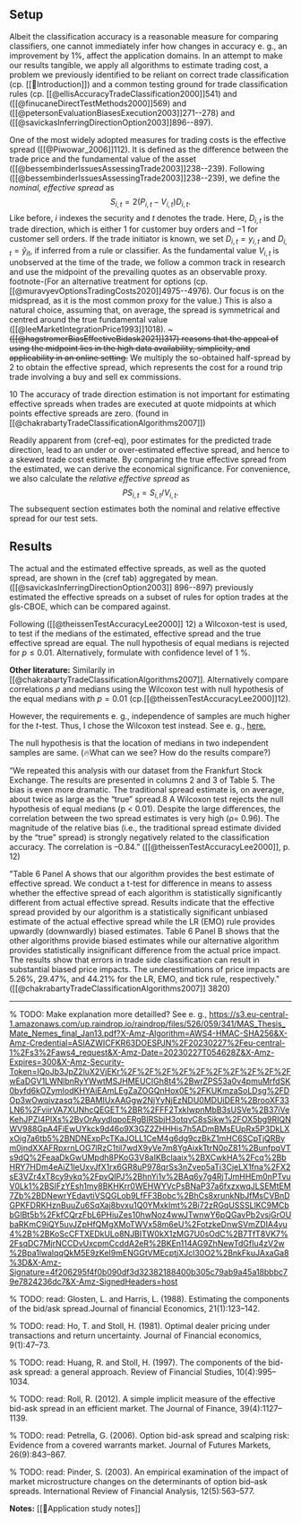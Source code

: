 ## Setup
Albeit the classification accuracy is a reasonable measure for comparing classifiers, one cannot immediately infer how changes in accuracy e. g., an improvement by $1{}\%$, affect the application domains. In an attempt to make our results tangible, we apply all algorithms to estimate trading cost, a problem we previously identified to be reliant on correct trade classification (cp. [[👶Introduction]]) and a common testing ground for trade classification rules (cp. [[@ellisAccuracyTradeClassification2000]]541) and ([[@finucaneDirectTestMethods2000]]569)  and ([[@petersonEvaluationBiasesExecution2003]]271--278) and ([[@savickasInferringDirectionOption2003]]896--897).

One of the most widely adopted measures for trading costs is the effective spread ([[@Piwowar_2006]]112). It is defined as the difference between the trade price and the fundamental value of the asset ([[@bessembinderIssuesAssessingTrade2003]]238--239).  Following ([[@bessembinderIssuesAssessingTrade2003]]238--239), we define the *nominal, effective spread* as 
$$
S_{i,t} = 2 (P_{i,t} - V_{i,t}) D_{i,t}.
$$
Like before, $i$ indexes the security and $t$ denotes the trade. Here, $D_{i,t}$ is the trade direction, which is either $1$ for customer buy orders and $-1$ for customer sell orders. If the trade initiator is known, we set $D_{i,t} = y_{i,t}$ and $D_{i,t}=\hat{y}_{it}$, if inferred from a rule or classifier. As the fundamental value $V_{i,t}$ is unobserved at the time of the trade, we follow a common track in research and use the midpoint of the prevailing quotes as an observable proxy. footnote-(For an alternative treatment for options (cp.[[@muravyevOptionsTradingCosts2020]]4975--4976). Our focus is on the midspread, as it is the most common proxy for the value.) This is also a natural choice, assuming that, on average, the spread is symmetrical and centred around the true fundamental value ([[@leeMarketIntegrationPrice1993]]1018). ~~~([[@hagstromerBiasEffectiveBidask2021]]317) reasons that the appeal of using the midpoint lies in the high data availability, simplicity, and applicability in an online setting.~~ We multiply the so-obtained half-spread by $2$ to obtain the effective spread, which represents the cost for a round trip trade involving a buy and sell ex commissions.

10 The accuracy of trade direction estimation is not important for estimating effective spreads when trades are executed at quote midpoints at which points effective spreads are zero. (found in [[@chakrabartyTradeClassificationAlgorithms2007]])


Readily apparent from (cref-eq), poor estimates for the predicted trade direction, lead to an under or over-estimated effective spread, and hence to a skewed trade cost estimate. By comparing the true effective spread from the estimated, we can derive the economical significance. For convenience, we also calculate the *relative effective spread* as 
$$
{PS}_{i,t} = S_{i,t} / V_{i,t}.
$$
The subsequent section estimates both the nominal and relative effective spread for our test sets.

## Results
The actual and the estimated effective spreads, as well as the quoted spread, are shown in the (cref tab) aggregated by mean.  ([[@savickasInferringDirectionOption2003]] 896--897) previously estimated the effective spreads on a subset of rules for option trades at the gls-CBOE, which can be compared against.

Following ([[@theissenTestAccuracyLee2000]] 12) a Wilcoxon-test is used, to test if the medians of the estimated, effective spread and the true effective spread are equal. The null hypothesis of equal medians is rejected for $p\leq0.01$. Alternatively, formulate with confidence level of 1 %.

**Other literature:**
Similarily in [[@chakrabartyTradeClassificationAlgorithms2007]]. Alternatively compare correlations $\rho$ and medians using the Wilcoxon test with null hypothesis of the equal medians with $p=0.01$ (cp.[[@theissenTestAccuracyLee2000]]12).

However, the requirements e. g., independence of samples are much higher for the $t$-test. Thus, I chose the Wilcoxon test instead. See e. g., [here.](https://www.methodenberatung.uzh.ch/de/datenanalyse_spss/unterschiede/zentral/wilkoxon.html#:~:text=Stichproben%20verschieden%20sind.-,Der%20Wilcoxon%2DTest%20wird%20verwendet%2C%20wenn%20die%20Voraussetzungen%20f%C3%BCr%20einen,anderen%20Stichprobe%20sich%20gegenseitig%20beeinflussen.)

The null hypothesis is that the location of medians in two independent samples are same.
(🔥What can we see? How do the results compare?)

“We repeated this analysis with our dataset from the Frankfurt Stock Exchange. The results are presented in columns 2 and 3 of Table 5. The bias is even more dramatic. The traditional spread estimate is, on average, about twice as large as the “true” spread.8 A Wilcoxon test rejects the null hypothesis of equal medians (p < 0.01). Despite the large differences, the correlation between the two spread estimates is very high (ρ= 0.96). The magnitude of the relative bias (i.e., the traditional spread estimate divided by the “true” spread) is strongly negatively related to the classification accuracy. The correlation is –0.84.” ([[@theissenTestAccuracyLee2000]], p. 12)

"Table 6 Panel A shows that our algorithm provides the best estimate of effective spread. We conduct a t-test for difference in means to assess whether the effective spread of each algorithm is statistically significantly different from actual effective spread. Results indicate that the effective spread provided by our algorithm is a statistically significant unbiased estimate of the actual effective spread while the LR (EMO) rule provides upwardly (downwardly) biased estimates. Table 6 Panel B shows that the other algorithms provide biased estimates while our alternative algorithm provides statistically insignificant difference from the actual price impact. The results show that errors in trade side classification can result in substantial biased price impacts. The underestimations of price impacts are 5.26%, 29.47%, and 44.21% for the LR, EMO, and tick rule, respectively." ([[@chakrabartyTradeClassificationAlgorithms2007]] 3820)

---
% TODO: Make explanation more detailled? See e. g., https://s3.eu-central-1.amazonaws.com/up.raindrop.io/raindrop/files/526/059/341/MAS_Thesis_Mate_Nemes_final_Jan13.pdf?X-Amz-Algorithm=AWS4-HMAC-SHA256&X-Amz-Credential=ASIAZWICFKR63DOESPJN%2F20230227%2Feu-central-1%2Fs3%2Faws4_request&X-Amz-Date=20230227T054628Z&X-Amz-Expires=300&X-Amz-Security-Token=IQoJb3JpZ2luX2VjEKr%2F%2F%2F%2F%2F%2F%2F%2F%2F%2FwEaDGV1LWNlbnRyYWwtMSJHMEUCIGh8t4%2BwrZPS53a0v4pmuMrfdSK0byfd6kOZymIodKHYAiEAmLEgZaZOGQnHox0E%2FKUKmzaSoLDsg%2FDOp3wOwqivzasq%2BAMIUxAAGgw2NjYyNjEzNDU0MDUiDER%2BrooXF33LN6%2FviirVA7XUNhcQEGET%2BR%2FFF2TxkIwpnMbB3sUSVe%2B37iVeKehJPZI4PlXs%2BvOrAyydlqpoERgBIRSbjH3otqvC8sSikw%2FOX5bg9RIQNWV988GpA4FiEwUYkck9d46o9X3GZ2ZHHHis7h5ADmBMsEUpRx5P3DkLXxOig7a6tb5%2BNDNExpPcTKaJOLL1CeM4g6dg9czBkZ1mHC6SCpTjQRBym0jndXXAFRpxrnLOG7lRzC1til7wdX9yVe7m8YgAixkTtrN0oZ81%2BunfpqVTs9dQ%2FeaaDkGwUMpdh8PKoG3V8aIKBclaaix%2BXCwkHA%2Fcq%2BbHRY7HDm4eAiZ1leUxvJfX1rx6GR8uP978qrSs3nZvep5aTi3CjeLX1fna%2FX2sE3VZr4xT8cy9vkq%2FpvQIPJ%2BhnYi1v%2BAq6y7g4RjTJmHHEm0nPTvuV0Lk1%2BSIFzYEsh1my8BKHKrr0WEHWYVcPsBNaP37a6fxzxwqJLSEMtEM7Zb%2BDNewrYEdavtiVSQGLob9LfFF3Bobc%2BhCs8xrunkNbJfMsCVBnDGPKFDRKHznBuuZu6SqXaj8bvxu1Q0YMxkImt%2Bi72zRGqUSSSLlKC9MCbbGlBt5b%2FkfCQrzFbL6PHiuZes10hwNoz4wwJTwnwY6pQGavPb2vsjGrOUbaRKmC9iQY5uvJZpHfQMgXMoTWVx58m6eU%2FotzkeDnwSVmZDIA4yu4%2B%2BKoScCFTXEDkULo8NJBITW0kX1zMG7U0sOdC%2B7TfT8VK7%2FsqDC7MjrNCCDvUxcpmCcddA2eR%2BKEn114AG9ZhNewTdGfIu4zV2w%2Bpa1lwalqqQkM5E9zKeI9mENGGtVMEcptjXJcl30O2%2BnkFkuJAxaGa8%3D&X-Amz-Signature=4f206295f4f0b090df3d32382188400b305c79ab9a45a18bbbc79e7824236dc7&X-Amz-SignedHeaders=host

% TODO: read: Glosten, L. and Harris, L. (1988). Estimating the components of the bid/ask spread.Journal of financial Economics, 21(1):123–142.

% TODO: read: Ho, T. and Stoll, H. (1981). Optimal dealer pricing under transactions and return uncertainty. Journal of Financial economics, 9(1):47–73.

% TODO: read: Huang, R. and Stoll, H. (1997). The components of the bid-ask spread: a general approach. Review of Financial Studies, 10(4):995–1034.

% TODO: read: Roll, R. (2012). A simple implicit measure of the effective bid-ask spread in an efficient market. The Journal of Finance, 39(4):1127–1139.

% TODO: read: Petrella, G. (2006). Option bid-ask spread and scalping risk: Evidence from a covered warrants market. Journal of Futures Markets, 26(9):843–867.

% TODO: read: Pinder, S. (2003). An empirical examination of the impact of market microstructure changes on the determinants of option bid–ask spreads. International Review of Financial Analysis, 12(5):563–577.


**Notes:**
[[🍕Application study notes]]